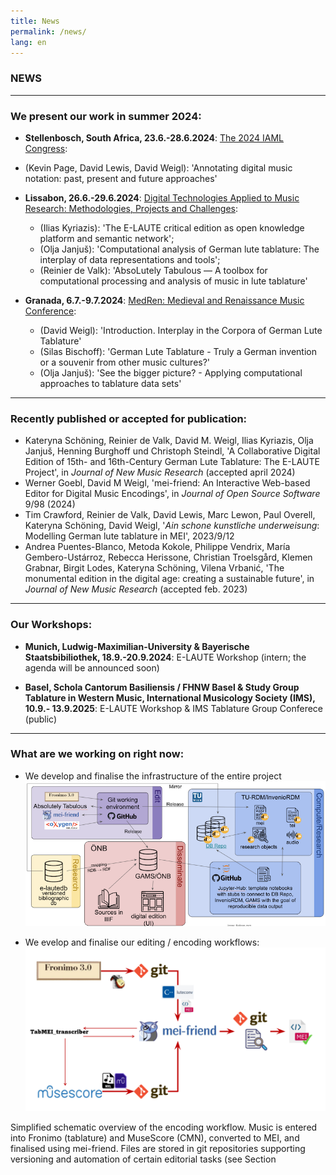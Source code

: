 ```yaml
---
title: News
permalink: /news/
lang: en 
---
```

### NEWS

___
### We present our work in summer 2024:

- **Stellenbosch, South Africa, 23.6.-28.6.2024**: [The 2024 IAML Congress](https://www.iaml.info/congresses/2024-stellenbosch):
 - (Kevin Page, David Lewis, David Weigl): 'Annotating digital music notation: past, present and future approaches'  

   
- **Lissabon, 26.6.-29.6.2024**: [Digital Technologies Applied to Music Research: Methodologies, Projects and Challenges](https://echoes.fcsh.unl.pt/conference-info/):
  - (Ilias Kyriazis): 'The E-LAUTE critical edition as open knowledge platform and semantic network';
  - (Olja Janjuš): 'Computational analysis of German lute tablature: The interplay of data representations and tools';
  - (Reinier de Valk): 'AbsoLutely Tabulous — A toolbox for computational processing and analysis of music in lute tablature'

 
- **Granada, 6.7.-9.7.2024**: [MedRen: Medieval and Renaissance Music Conference](https://www.medren2024.com):
  - (David Weigl): 'Introduction. Interplay in the Corpora of German Lute Tablature'  
  - (Silas Bischoff): 'German Lute Tablature - Truly a German invention or a souvenir from other music cultures?'
  - (Olja Janjuš): 'See the bigger picture? - Applying computational approaches to tablature data sets'

___
### Recently published or accepted for publication:  
- Kateryna Schöning, Reinier de Valk, David M. Weigl, Ilias Kyriazis, Olja Janjuš, Henning Burghoff und Christoph Steindl, 'A Collaborative Digital Edition of 15th- and 16th-Century German Lute Tablature: The E-LAUTE Project', in _Journal of New Music Research_ (accepted april 2024)
- Werner Goebl, David M Weigl, 'mei-friend: An Interactive Web-based Editor for Digital Music Encodings', in _Journal of Open Source Software_ 9/98 (2024)  
- Tim Crawford, Reinier de Valk, David Lewis, Marc Lewon, Paul Overell, Kateryna Schöning, David Weigl, '_Ain schone kunstliche underweisung_: Modelling German lute tablature in MEI', 2023/9/12
- Andrea Puentes-Blanco, Metoda Kokole, Philippe Vendrix, María Gembero-Ustárroz, Rebecca Herissone, Christian Troelsgård, Klemen Grabnar, Birgit Lodes, Kateryna Schöning, Vilena Vrbanić, 'The monumental edition in the digital age: creating a sustainable future', in _Journal of New Music Research_ (accepted feb. 2023)

___
### Our Workshops:
- **Munich, Ludwig-Maximilian-University & Bayerische Staatsbibiliothek, 18.9.-20.9.2024**: E-LAUTE Workshop (intern; the agenda will be announced soon) 
  
- **Basel, Schola Cantorum Basiliensis / FHNW Basel & Study Group Tablature in Western Music, International Musicology Society (IMS), 10.9.- 13.9.2025**: E-LAUTE Workshop & IMS Tablature Group Conferece (public)     
___
### What are we working on right now:
- We develop and finalise the infrastructure of the entire project
![](/assets/OeNB_workflow_TU_1.png)  

- We evelop and finalise our editing / encoding workflows:
![](/assets/img/Workflow_edition.png)
<div class="acks"> Simplified schematic overview of the encoding workflow. Music is entered into Fronimo (tablature) and MuseScore (CMN), converted to MEI, and finalised using mei-friend. Files are stored in git repositories supporting versioning and automation of certain editorial tasks (see Section </div>


